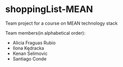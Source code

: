 # shoppingList-MEAN
Team project for a course on MEAN technology stack

Team members(in alphabetical order):
+ Alicia Fraguas Rubio
+ Ilona Kędracka
+ Kenan Selimovic
+ Santiago Conde